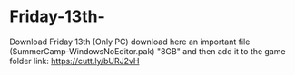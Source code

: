 # Friday-13th-
Download Friday 13th (Only PC)
download here an important file (SummerCamp-WindowsNoEditor.pak) "8GB" and then add it to the game folder
link: https://cutt.ly/bURJ2vH
